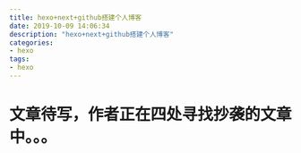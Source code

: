 ```yaml
---
title: hexo+next+github搭建个人博客
date: 2019-10-09 14:06:34
description: "hexo+next+github搭建个人博客"
categories:
- hexo
tags:
- hexo
---
```


# 文章待写，作者正在四处寻找抄袭的文章中。。。
